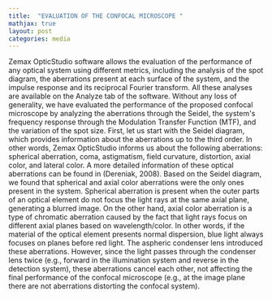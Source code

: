 ```yaml
---
title:  "EVALUATION OF THE CONFOCAL MICROSCOPE "
mathjax: true
layout: post
categories: media
---
```


Zemax OpticStudio software allows the evaluation of the performance of any optical system using different metrics, including the analysis of the spot diagram, the aberrations present at each surface of the system, and the impulse response and its reciprocal Fourier transform. All these analyses are available on the Analyze tab of the software. Without any loss of generality, we have evaluated the performance of the proposed confocal microscope by analyzing the aberrations through the Seidel, the system's frequency response through the Modulation Transfer Function (MTF), and the variation of the spot size.
First, let us start with the Seidel diagram, which provides information about the aberrations up to the third order. In other words, Zemax OpticStudio informs us about the following aberrations: spherical aberration, coma, astigmatism, field curvature, distortion, axial color, and lateral color. A more detailed information of these optical aberrations can be found in (Dereniak, 2008). Based on the Seidel diagram, we found that spherical and axial color aberrations were the only ones present in the system. Spherical aberration is present when the outer parts of an optical element do not focus the light rays at the same axial plane, generating a blurred image. On the other hand, axial color aberration is a type of chromatic aberration caused by the fact that light rays focus on different axial planes based on wavelength/color. In other words, if the material of the optical element presents normal dispersion, blue light always focuses on planes before red light. The aspheric condenser lens introduced these aberrations. However, since the light passes through the condenser lens twice (e.g., forward in the illumination system and reverse in the detection system), these aberrations cancel each other, not affecting the final performance of the confocal microscope (e.g., at the image plane there are not aberrations distorting the confocal system). 
